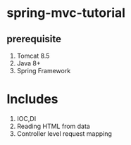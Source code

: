 # spring-mvc-tutorial
## prerequisite
 
 1. Tomcat 8.5
 1. Java 8+
 1. Spring Framework
 
# Includes
 1. IOC,DI
 1. Reading HTML from data
 1. Controller level request mapping
